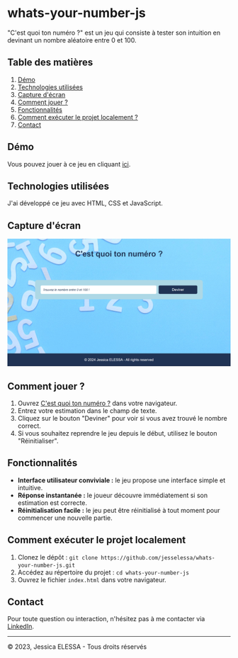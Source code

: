 # whats-your-number-js

"C'est quoi ton numéro ?" est un jeu qui consiste à tester son intuition en devinant un nombre aléatoire entre 0 et 100.

## Table des matières

1. [Démo](#demo)
2. [Technologies utilisées](#technos)
3. [Capture d'écran](#screenshot)
4. [Comment jouer ?](#jouer)
5. [Fonctionnalités](#fonctionnalites)
6. [Comment exécuter le projet localement ?](#executer)
7. [Contact](#contact)

## Démo<a name="demo"></a>

Vous pouvez jouer à ce jeu en cliquant [ici](https://jesselessa.github.io/whats-your-number-js/).

## Technologies utilisées<a name="technos"></a>

J'ai développé ce jeu avec HTML, CSS et JavaScript.

## Capture d'écran<a name="screenshot"></a>

![Screenshot](./images/screenshot.png)

## Comment jouer ?<a name="jouer"></a>

1. Ouvrez [C'est quoi ton numéro ?](https://jesselessa.github.io/whats-your-number-js/) dans votre navigateur.
2. Entrez votre estimation dans le champ de texte.
3. Cliquez sur le bouton "Deviner" pour voir si vous avez trouvé le nombre correct.
4. Si vous souhaitez reprendre le jeu depuis le début, utilisez le bouton "Réinitialiser".

## Fonctionnalités<a name="fonctionnalites"></a>

- **Interface utilisateur conviviale :** le jeu propose une interface simple et intuitive.
- **Réponse instantanée :** le joueur découvre immédiatement si son estimation est correcte.
- **Réinitialisation facile :** le jeu peut être réinitialisé à tout moment pour commencer une nouvelle partie.

## Comment exécuter le projet localement<a name="executer"></a>

1. Clonez le dépôt : `git clone https://github.com/jesselessa/whats-your-number-js.git`
2. Accédez au répertoire du projet : `cd whats-your-number-js`
3. Ouvrez le fichier `index.html` dans votre navigateur.

## Contact<a name="contact"></a>

Pour toute question ou interaction, n'hésitez pas à me contacter via [LinkedIn](https://www.linkedin.com/in/jesselessa/).

---

&copy; 2023, Jessica ELESSA - Tous droits réservés
